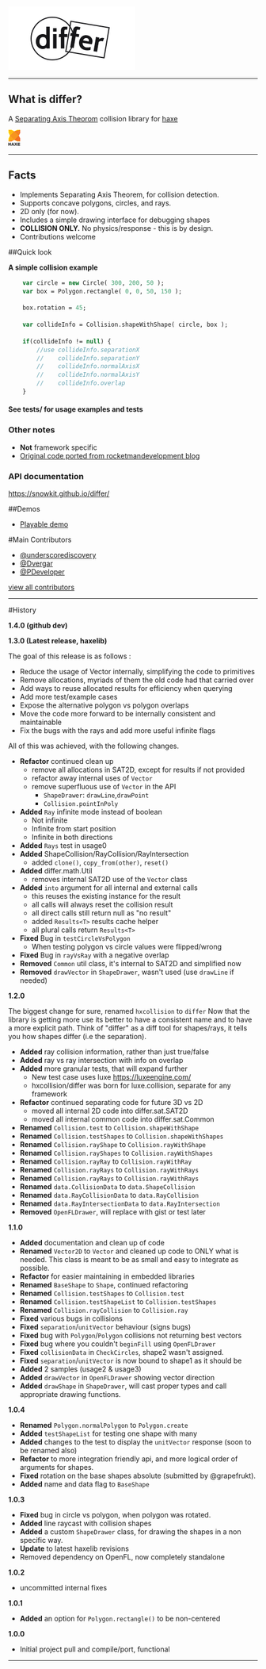 
[![Logo](docs/images/logo.png)](./index.html)

---
## What is differ?

A [Separating Axis Theorom](http://en.wikipedia.org/wiki/Hyperplane_separation_theorem) collision library for [haxe](http://haxe.org)

[ ![haxe](docs/images/haxe.png) ](http://haxe.org)

----

## Facts

- Implements Separating Axis Theorem, for collision detection.
- Supports concave polygons, circles, and rays.
- 2D only (for now).
- Includes a simple drawing interface for debugging shapes
- **COLLISION ONLY.** No physics/response - this is by design.
- Contributions welcome

##Quick look

**A simple collision example**

```haxe
    var circle = new Circle( 300, 200, 50 );
    var box = Polygon.rectangle( 0, 0, 50, 150 );

    box.rotation = 45;

    var collideInfo = Collision.shapeWithShape( circle, box );

    if(collideInfo != null) {
        //use collideInfo.separationX
        //    collideInfo.separationY
        //    collideInfo.normalAxisX
        //    collideInfo.normalAxisY
        //    collideInfo.overlap
    }
```

#### See tests/ for usage examples and tests

### Other notes

- **Not** framework specific
- [Original code ported from rocketmandevelopment blog](http://rocketmandevelopment.com/2010/05/19/separation-of-axis-theorem-for-collision-detection/)

### API documentation

https://snowkit.github.io/differ/

##Demos

- [Playable demo](https://snowkit.github.io/differ/demo/)

#Main Contributors

- [@underscorediscovery](https://github.com/underscorediscovery)
- [@Dvergar](https://github.com/Dvergar)
- [@PDeveloper](https://github.com/PDeveloper)

[view all contributors](https://github.com/snowkit/differ/graphs/contributors)

---

#History

**1.4.0 (github dev)**

**1.3.0 (Latest release, haxelib)**

The goal of this release is as follows : 
- Reduce the usage of Vector internally, simplifying the code to primitives
- Remove allocations, myriads of them the old code had that carried over
- Add ways to reuse allocated results for efficiency when querying
- Add more test/example cases
- Expose the alternative polygon vs polygon overlaps
- Move the code more forward to be internally consistent and maintainable
- Fix the bugs with the rays and add more useful infinite flags

All of this was achieved, with the following changes.

- **Refactor** continued clean up
    - remove all allocations in SAT2D, except for results if not provided
    - refactor away internal uses of `Vector`
    - remove superfluous use of `Vector` in the API
        + `ShapeDrawer`: `drawLine`,`drawPoint`
        + `Collision.pointInPoly`
- **Added** `Ray` infinite mode instead of boolean
    - Not infinite
    - Infinite from start position
    - Infinite in both directions
- **Added** `Rays` test in usage0
- **Added** ShapeCollision/RayCollision/RayIntersection
    - added `clone()`, `copy_from(other)`, `reset()`
- **Added** differ.math.Util
    - removes internal SAT2D use of the `Vector` class
- **Added** `into` argument for all internal and external calls
    - this reuses the existing instance for the result
    - all calls will always reset the collision result
    - all direct calls still return null as "no result"
    - added `Results<T>` results cache helper
    - all plural calls return `Results<T>`
- **Fixed** Bug in `testCircleVsPolygon`
    - When testing polygon vs circle values were flipped/wrong
- **Fixed** Bug in `rayVsRay` with a negative overlap
- **Removed** `Common` util class, it's internal to SAT2D and simplified now 
- **Removed** `drawVector` in `ShapeDrawer`, wasn't used (use `drawLine` if needed)

**1.2.0**

 The biggest change for sure, renamed `hxcollision` to `differ`
 Now that the library is getting more use its better to have a consistent name
 and to have a more explicit path. Think of "differ" as a diff tool for shapes/rays, 
 it tells you how shapes differ (i.e the separation).

 - **Added** ray collision information, rather than just true/false
 - **Added** ray vs ray intersection with info on overlap
 - **Added** more granular tests, that will expand further
    - New test case uses luxe https://luxeengine.com/
    - hxcollision/differ was born for luxe.collision, separate for any framework
 - **Refactor** continued separating code for future 3D vs 2D
    - moved all internal 2D code into differ.sat.SAT2D
    - moved all internal common code into differ.sat.Common
 - **Renamed** `Collision.test` to `Collision.shapeWithShape`
 - **Renamed** `Collision.testShapes` to `Collision.shapeWithShapes`
 - **Renamed** `Collision.rayShape` to `Collision.rayWithShape`
 - **Renamed** `Collision.rayShapes` to `Collision.rayWithShapes`
 - **Renamed** `Collision.rayRay` to `Collision.rayWithRay`
 - **Renamed** `Collision.rayRays` to `Collision.rayWithRays`
 - **Renamed** `Collision.rayRays` to `Collision.rayWithRays`
 - **Renamed** `data.CollisionData` to `data.ShapeCollision`
 - **Renamed** `data.RayCollisionData` to `data.RayCollision`
 - **Renamed** `data.RayIntersectionData` to `data.RayIntersection`
 - **Removed** `OpenFLDrawer`, will replace with gist or test later

**1.1.0**
 - **Added** documentation and clean up of code
 - **Renamed** `Vector2D` to `Vector` and cleaned up code to ONLY what is needed. This class is meant to be as small and easy to integrate as possible.   
 - **Refactor** for easier maintaining in embedded libraries   
 - **Renamed** `BaseShape` to `Shape`, continued refactoring
 - **Renamed** `Collision.testShapes` to `Collision.test`
 - **Renamed** `Collision.testShapeList` to `Collision.testShapes`
 - **Renamed** `Collision.rayCollision` to `Collision.ray`
 - **Fixed** various bugs in collisions
 - **Fixed** `separation`/`unitVector` behaviour (signs bugs)
 - **Fixed** bug with `Polygon`/`Polygon` collisions not returning best vectors 
 - **Fixed** bug where you couldn't `beginFill` using `OpenFLDrawer`
 - **Fixed** `collisionData` in `CheckCircles`, shape2 wasn't assigned.
 - **Fixed** `separation`/`unitVector` is now bound to shape1 as it should be
 - **Added** 2 samples (usage2 & usage3)
 - **Added** `drawVector` in `OpenFLDrawer` showing vector direction
 - **Added** `drawShape` in `ShapeDrawer`, will cast proper types and call appropriate drawing functions.

**1.0.4**
 - **Renamed** `Polygon.normalPolygon` to `Polygon.create`
 - **Added** `testShapeList` for testing one shape with many
 - **Added** changes to the test to display the `unitVector` response (soon to be renamed also)
 - **Refactor** to more integration friendly api, and more logical order of arguments for shapes. 
 - **Fixed** rotation on the base shapes absolute (submitted by @grapefrukt). 
 - **Added** name and data flag to `BaseShape`

**1.0.3**
 - **Fixed** bug in circle vs polygon, when polygon was rotated.
 - **Added** line raycast with collision shapes
 - **Added** a custom `ShapeDrawer` class, for drawing the shapes in a non specific way. 
 - **Update** to latest haxelib revisions
 - Removed dependency on OpenFL, now completely standalone 

**1.0.2**
 - uncommitted internal fixes

**1.0.1**
 - **Added** an option for `Polygon.rectangle()` to be non-centered

**1.0.0**
 - Initial project pull and compile/port, functional

---

&nbsp;

